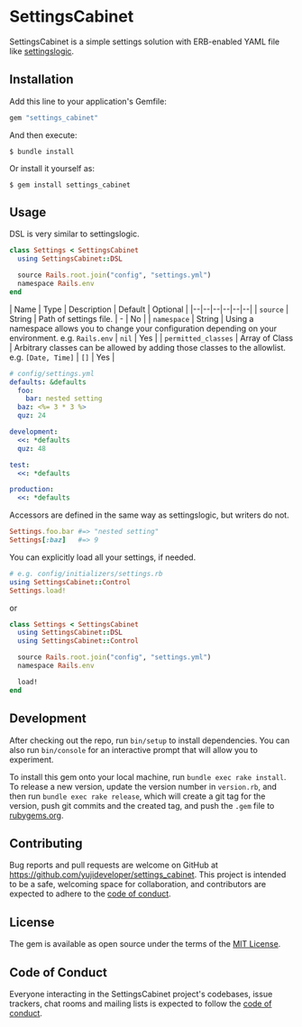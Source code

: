# SettingsCabinet

SettingsCabinet is a simple settings solution with ERB-enabled YAML file like [settingslogic](https://github.com/settingslogic/settingslogic).

## Installation

Add this line to your application's Gemfile:

```ruby
gem "settings_cabinet"
```

And then execute:

    $ bundle install

Or install it yourself as:

    $ gem install settings_cabinet

## Usage

DSL is very similar to settingslogic.

```ruby
class Settings < SettingsCabinet
  using SettingsCabinet::DSL

  source Rails.root.join("config", "settings.yml")
  namespace Rails.env
end
```

| Name | Type | Description | Default | Optional |
|--|--|--|--|--|--|
| `source` | String | Path of settings file. | - | No |
| `namespace` | String | Using a namespace allows you to change your configuration depending on your environment. e.g. `Rails.env` | `nil` | Yes |
| `permitted_classes` | Array of Class | Arbitrary classes can be allowed by adding those classes to the allowlist. e.g. `[Date, Time]` | `[]` | Yes |


```yaml
# config/settings.yml
defaults: &defaults
  foo:
    bar: nested setting
  baz: <%= 3 * 3 %>
  quz: 24

development:
  <<: *defaults
  quz: 48

test:
  <<: *defaults

production:
  <<: *defaults
```

Accessors are defined in the same way as settingslogic, but writers do not.
```ruby
Settings.foo.bar #=> "nested setting"
Settings[:baz]   #=> 9
```

You can explicitly load all your settings, if needed.
```ruby
# e.g. config/initializers/settings.rb
using SettingsCabinet::Control
Settings.load!
```
or
```ruby
class Settings < SettingsCabinet
  using SettingsCabinet::DSL
  using SettingsCabinet::Control

  source Rails.root.join("config", "settings.yml")
  namespace Rails.env

  load!
end
```

## Development

After checking out the repo, run `bin/setup` to install dependencies. You can also run `bin/console` for an interactive prompt that will allow you to experiment.

To install this gem onto your local machine, run `bundle exec rake install`. To release a new version, update the version number in `version.rb`, and then run `bundle exec rake release`, which will create a git tag for the version, push git commits and the created tag, and push the `.gem` file to [rubygems.org](https://rubygems.org).

## Contributing

Bug reports and pull requests are welcome on GitHub at https://github.com/yujideveloper/settings_cabinet. This project is intended to be a safe, welcoming space for collaboration, and contributors are expected to adhere to the [code of conduct](https://github.com/yujideveloper/settings_cabinet/blob/main/CODE_OF_CONDUCT.md).

## License

The gem is available as open source under the terms of the [MIT License](https://opensource.org/licenses/MIT).

## Code of Conduct

Everyone interacting in the SettingsCabinet project's codebases, issue trackers, chat rooms and mailing lists is expected to follow the [code of conduct](https://github.com/yujideveloper/settings_cabinet/blob/main/CODE_OF_CONDUCT.md).
